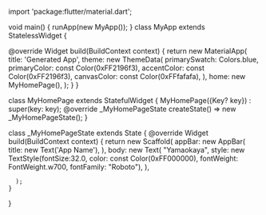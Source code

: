 import 'package:flutter/material.dart';

void main() {
  runApp(new MyApp());
}
class MyApp extends StatelessWidget {

  @override
  Widget build(BuildContext context) {
    return new MaterialApp(
      title: 'Generated App',
      theme: new ThemeData(
        primarySwatch: Colors.blue,
        primaryColor: const Color(0xFF2196f3),
        accentColor: const Color(0xFF2196f3),
        canvasColor: const Color(0xFFfafafa),
      ),
      home: new MyHomePage(),
    );
  }
}

class MyHomePage extends StatefulWidget {
  MyHomePage({Key? key}) : super(key: key);
  @override
  _MyHomePageState createState() => new _MyHomePageState();
}

class _MyHomePageState extends State<MyHomePage> {
    @override
    Widget build(BuildContext context) {
      return new Scaffold(
        appBar: new AppBar(
          title: new Text('App Name'),
          ),
        body:
          new Text(
          "Yamaokaya",
            style: new TextStyle(fontSize:32.0,
            color: const Color(0xFF000000),
            fontWeight: FontWeight.w700,
            fontFamily: "Roboto"),
          ),
    
      );
    }
}